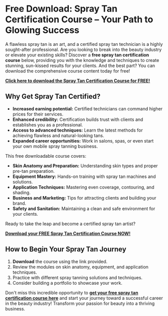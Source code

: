 # Free Download: Spray Tan Certification Course – Your Path to Glowing Success

A flawless spray tan is an art, and a certified spray tan technician is a highly sought-after professional. Are you looking to break into the beauty industry or elevate your existing skills? Discover a **free spray tan certification course** below, providing you with the knowledge and techniques to create stunning, sun-kissed results for your clients. And the best part? You can download the comprehensive course content today for free!

[**Click here to download the Spray Tan Certification Course for FREE!**](https://udemywork.com/spray-tan-certification-course)

## Why Get Spray Tan Certified?

- **Increased earning potential:** Certified technicians can command higher prices for their services.
- **Enhanced credibility:** Certification builds trust with clients and establishes you as a professional.
- **Access to advanced techniques:** Learn the latest methods for achieving flawless and natural-looking tans.
- **Expanded career opportunities:** Work in salons, spas, or even start your own mobile spray tanning business.

This free downloadable course covers:

*   **Skin Anatomy and Preparation:** Understanding skin types and proper pre-tan preparation.
*   **Equipment Mastery:** Hands-on training with spray tan machines and solutions.
*   **Application Techniques:** Mastering even coverage, contouring, and shading.
*   **Business and Marketing:** Tips for attracting clients and building your brand.
*   **Safety and Sanitation:** Maintaining a clean and safe environment for your clients.

Ready to take the leap and become a certified spray tan artist?

[**Download your FREE Spray Tan Certification Course NOW!**](https://udemywork.com/spray-tan-certification-course)

## How to Begin Your Spray Tan Journey

1.  **Download** the course using the link provided.
2.  Review the modules on skin anatomy, equipment, and application techniques.
3.  Practice with different spray tanning solutions and techniques.
4.  Consider building a portfolio to showcase your work.

Don't miss this incredible opportunity to **[get your free spray tan certification course here](https://udemywork.com/spray-tan-certification-course)** and start your journey toward a successful career in the beauty industry! Transform your passion for beauty into a thriving business.
